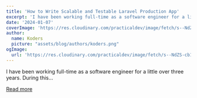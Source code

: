 ```yaml
---
title: 'How to Write Scalable and Testable Laravel Production App'
excerpt: 'I have been working full-time as a software engineer for a little over three years. During this...'
date: '2024-01-07'
coverImage: 'https://res.cloudinary.com/practicaldev/image/fetch/s--NdZS-cb1--/c_imagga_scale,f_auto,fl_progressive,h_420,q_auto,w_1000/https://dev-to-uploads.s3.amazonaws.com/uploads/articles/kn3mdmjujtgzdsunjs6c.png'
author:
  name: Koders
  picture: "assets/blog/authors/koders.png"
ogImage:
  url: 'https://res.cloudinary.com/practicaldev/image/fetch/s--NdZS-cb1--/c_imagga_scale,f_auto,fl_progressive,h_420,q_auto,w_1000/https://dev-to-uploads.s3.amazonaws.com/uploads/articles/kn3mdmjujtgzdsunjs6c.png'
---
```


I have been working full-time as a software engineer for a little over three years. During this...

[Read more](https://dev.to/ikechukwu/how-to-write-scalable-and-testable-laravel-production-app-5d78)
